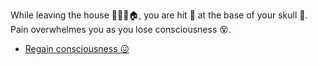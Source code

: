 While leaving the house 🏃🏻‍♂️🏠, you are hit 🎯 at the base of your skull 🤕. 
Pain overwhelmes you as you lose consciousness 😵.

- [Regain consciousness 😖](../0/0.md)
